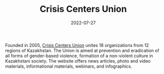 ﻿---
title: "Crisis Centers Union"
linkTitle: "Crisis Centers Union"
date: 2022-07-27
countries: ["Kazakhstan"]
category: ["Local NGO"]
tags: ["gender NGO", "gender based violence", "crisis center"]
date_start: [2005]
date_end: []
data_type: ["qualitative", "narratives", "discourse", "news", "visual"] 
language: ["Russian", "Kazakh"]
description: 
  Crisis Centers Union unites 18 organizations from 12 regions of Kazakhstan.
---

Founded in 2005, [Crisis Centers Union](https://www.telefon150.kz/) unites 18 organizations from 12 regions of Kazakhstan. The Union is aimed at prevention and eradication of all forms of gender-based violence, formation of a non-violent culture in Kazakhstani society. The website offers news articles, photo and video materials, informational materials, webinars, and infographics. 
